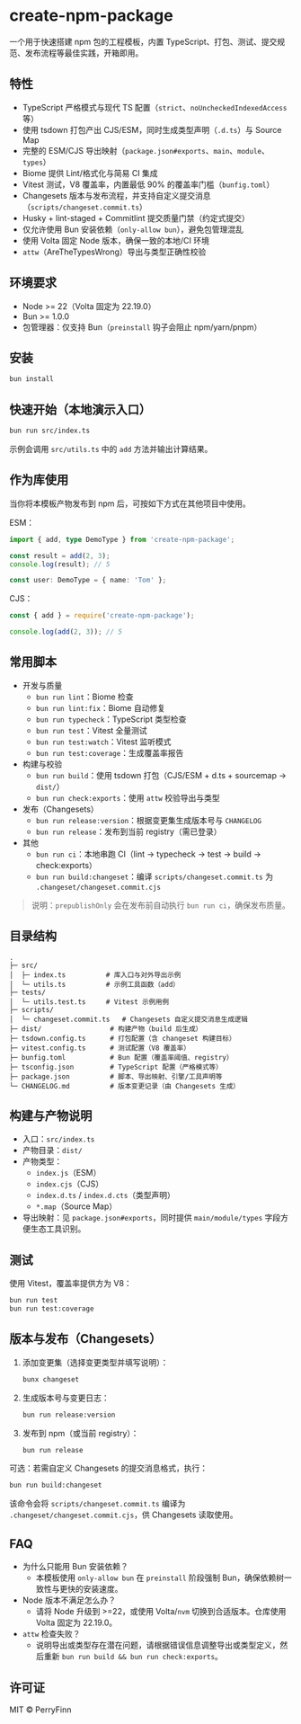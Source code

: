 # create-npm-package

一个用于快速搭建 npm 包的工程模板，内置 TypeScript、打包、测试、提交规范、发布流程等最佳实践，开箱即用。

## 特性

- TypeScript 严格模式与现代 TS 配置（`strict`、`noUncheckedIndexedAccess` 等）
- 使用 tsdown 打包产出 CJS/ESM，同时生成类型声明（`.d.ts`）与 Source Map
- 完整的 ESM/CJS 导出映射（`package.json#exports`、`main`、`module`、`types`）
- Biome 提供 Lint/格式化与简易 CI 集成
- Vitest 测试，V8 覆盖率，内置最低 90% 的覆盖率门槛（`bunfig.toml`）
- Changesets 版本与发布流程，并支持自定义提交消息（`scripts/changeset.commit.ts`）
- Husky + lint-staged + Commitlint 提交质量门禁（约定式提交）
- 仅允许使用 Bun 安装依赖（`only-allow bun`），避免包管理混乱
- 使用 Volta 固定 Node 版本，确保一致的本地/CI 环境
- `attw`（AreTheTypesWrong）导出与类型正确性校验

## 环境要求

- Node >= 22（Volta 固定为 22.19.0）
- Bun >= 1.0.0
- 包管理器：仅支持 Bun（`preinstall` 钩子会阻止 npm/yarn/pnpm）

## 安装

```bash
bun install
```

## 快速开始（本地演示入口）

```bash
bun run src/index.ts
```

示例会调用 `src/utils.ts` 中的 `add` 方法并输出计算结果。

## 作为库使用

当你将本模板产物发布到 npm 后，可按如下方式在其他项目中使用。

ESM：

```ts
import { add, type DemoType } from 'create-npm-package';

const result = add(2, 3);
console.log(result); // 5

const user: DemoType = { name: 'Tom' };
```

CJS：

```js
const { add } = require('create-npm-package');

console.log(add(2, 3)); // 5
```

## 常用脚本

- 开发与质量
  - `bun run lint`：Biome 检查
  - `bun run lint:fix`：Biome 自动修复
  - `bun run typecheck`：TypeScript 类型检查
  - `bun run test`：Vitest 全量测试
  - `bun run test:watch`：Vitest 监听模式
  - `bun run test:coverage`：生成覆盖率报告
- 构建与校验
  - `bun run build`：使用 tsdown 打包（CJS/ESM + d.ts + sourcemap → `dist/`）
  - `bun run check:exports`：使用 `attw` 校验导出与类型
- 发布（Changesets）
  - `bun run release:version`：根据变更集生成版本号与 `CHANGELOG`
  - `bun run release`：发布到当前 registry（需已登录）
- 其他
  - `bun run ci`：本地串跑 CI（lint → typecheck → test → build → check:exports）
  - `bun run build:changeset`：编译 `scripts/changeset.commit.ts` 为 `.changeset/changeset.commit.cjs`

> 说明：`prepublishOnly` 会在发布前自动执行 `bun run ci`，确保发布质量。

## 目录结构

```text
.
├─ src/
│  ├─ index.ts          # 库入口与对外导出示例
│  └─ utils.ts          # 示例工具函数（add）
├─ tests/
│  └─ utils.test.ts     # Vitest 示例用例
├─ scripts/
│  └─ changeset.commit.ts   # Changesets 自定义提交消息生成逻辑
├─ dist/                 # 构建产物（build 后生成）
├─ tsdown.config.ts      # 打包配置（含 changeset 构建目标）
├─ vitest.config.ts      # 测试配置（V8 覆盖率）
├─ bunfig.toml           # Bun 配置（覆盖率阈值、registry）
├─ tsconfig.json         # TypeScript 配置（严格模式等）
├─ package.json          # 脚本、导出映射、引擎/工具声明等
└─ CHANGELOG.md          # 版本变更记录（由 Changesets 生成）
```

## 构建与产物说明

- 入口：`src/index.ts`
- 产物目录：`dist/`
- 产物类型：
  - `index.js`（ESM）
  - `index.cjs`（CJS）
  - `index.d.ts` / `index.d.cts`（类型声明）
  - `*.map`（Source Map）
- 导出映射：见 `package.json#exports`，同时提供 `main/module/types` 字段方便生态工具识别。

## 测试

使用 Vitest，覆盖率提供方为 V8：

```bash
bun run test
bun run test:coverage
```

## 版本与发布（Changesets）

1. 添加变更集（选择变更类型并填写说明）：

   ```bash
   bunx changeset
   ```

2. 生成版本号与变更日志：

   ```bash
   bun run release:version
   ```

3. 发布到 npm（或当前 registry）：

   ```bash
   bun run release
   ```

可选：若需自定义 Changesets 的提交消息格式，执行：

```bash
bun run build:changeset
```

该命令会将 `scripts/changeset.commit.ts` 编译为 `.changeset/changeset.commit.cjs`，供 Changesets 读取使用。

## FAQ

- 为什么只能用 Bun 安装依赖？
  - 本模板使用 `only-allow bun` 在 `preinstall` 阶段强制 Bun，确保依赖树一致性与更快的安装速度。
- Node 版本不满足怎么办？
  - 请将 Node 升级到 >=22，或使用 Volta/`nvm` 切换到合适版本。仓库使用 Volta 固定为 22.19.0。
- `attw` 检查失败？
  - 说明导出或类型存在潜在问题，请根据错误信息调整导出或类型定义，然后重新 `bun run build && bun run check:exports`。

## 许可证

MIT © PerryFinn
